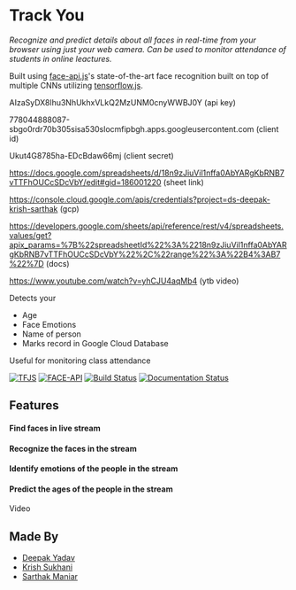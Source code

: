 # Track You

_Recognize and predict details about all faces in real-time from your browser using just your web camera. Can be used to monitor attendance of students in online leactures._

Built using [face-api.js](https://justadudewhohacks.github.io/face-api.js/docs/index.html)'s state-of-the-art face recognition built on top of multiple CNNs utilizing [tensorflow.js](https://js.tensorflow.org/api/latest/). 

AIzaSyDX8lhu3NhUkhxVLkQ2MzUNM0cnyWWBJ0Y (api key)

778044888087-sbgo0rdr70b305sisa530slocmfipbgh.apps.googleusercontent.com (client id)

Ukut4G8785ha-EDcBdaw66mj (client secret)

https://docs.google.com/spreadsheets/d/18n9zJiuVil1nffa0AbYARgKbRNB7vTTFhOUCcSDcVbY/edit#gid=186001220 (sheet link)

https://console.cloud.google.com/apis/credentials?project=ds-deepak-krish-sarthak (gcp)

https://developers.google.com/sheets/api/reference/rest/v4/spreadsheets.values/get?apix_params=%7B%22spreadsheetId%22%3A%2218n9zJiuVil1nffa0AbYARgKbRNB7vTTFhOUCcSDcVbY%22%2C%22range%22%3A%22B4%3AB7%22%7D (docs)

https://www.youtube.com/watch?v=yhCJU4aqMb4 (ytb video)

Detects your 
* Age
* Face Emotions
* Name of person
* Marks record in Google Cloud Database

Useful for monitoring class attendance


[![TFJS](https://img.shields.io/badge/tensorflow.js-utilizing-green)](https://js.tensorflow.org/api/latest/)
[![FACE-API](https://img.shields.io/badge/face--api.js-recognition-green)](https://justadudewhohacks.github.io/face-api.js/docs/index.html)
[![Build Status](https://github.com/ageitgey/face_recognition/workflows/CI/badge.svg?branch=master&event=push)](https://github.com/ageitgey/face_recognition/actions?query=workflow%3ACI)
[![Documentation Status](https://readthedocs.org/projects/face-recognition/badge/?version=latest)](http://face-recognition.readthedocs.io/en/latest/?badge=latest)

## Features

#### Find faces in live stream
#### Recognize the faces in the stream
#### Identify emotions of the people in the stream
#### Predict the ages of the people in the stream


Video

## Made By 

* [Deepak Yadav](https://github.com/vieee)
* [Krish Sukhani](https://github.com/krishsukhani23)
* [Sarthak Maniar](https://github.com/sarthakmaniar27)

